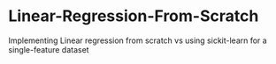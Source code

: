 # Linear-Regression-From-Scratch
Implementing Linear regression from scratch vs using sickit-learn for a single-feature dataset
